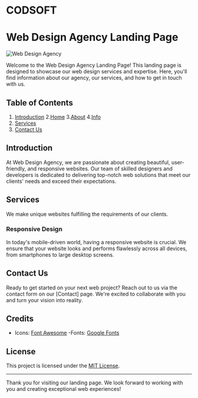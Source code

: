 # CODSOFT
# Web Design Agency Landing Page

![Web Design Agency](Designocity.png)

Welcome to the Web Design Agency Landing Page! This landing page is designed to showcase our web design services and expertise. Here, you'll find information about our agency, our services, and how to get in touch with us.

## Table of Contents

1. [Introduction](#introduction)
2.[Home](#home)
3.[About](#about)
4.[Info](#info)
5. [Services](#services)
6. [Contact Us](#contact-us)

## Introduction

At Web Design Agency, we are passionate about creating beautiful, user-friendly, and responsive websites. Our team of skilled designers and developers is dedicated to delivering top-notch web solutions that meet our clients' needs and exceed their expectations.

## Services
We make unique websites fulfilling the requirements of our clients.

### Responsive Design

In today's mobile-driven world, having a responsive website is crucial. We ensure that your website looks and performs flawlessly across all devices, from smartphones to large desktop screens.


## Contact Us

Ready to get started on your next web project? Reach out to us via the contact form on our [Contact] page. We're excited to collaborate with you and turn your vision into reality.



## Credits

- Icons: [Font Awesome](https://fontawesome.com/)
-Fonts: [Google Fonts](https://fonts.google.com/)
## License

This project is licensed under the [MIT License](LICENSE).

---

Thank you for visiting our landing page. We look forward to working with you and creating exceptional web experiences!
